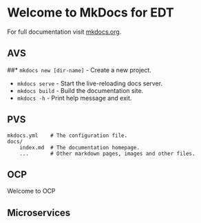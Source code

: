 # Welcome to MkDocs for EDT

For full documentation visit [mkdocs.org](https://www.mkdocs.org).

## AVS

##* `mkdocs new [dir-name]` - Create a new project.
* `mkdocs serve` - Start the live-reloading docs server.
* `mkdocs build` - Build the documentation site.
* `mkdocs -h` - Print help message and exit.

## PVS

    mkdocs.yml    # The configuration file.
    docs/
        index.md  # The documentation homepage.
        ...       # Other markdown pages, images and other files.
## OCP

Welcome to OCP 

## Microservices		
